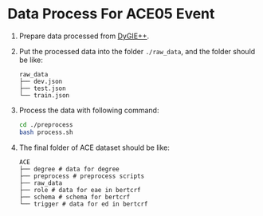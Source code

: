 # Data Process For ACE05 Event

1. Prepare data processed from [DyGIE++](https://github.com/dwadden/dygiepp#ace05-event).

2. Put the processed data into the folder `./raw_data`, and the folder should be like:

   ```text
   raw_data
   ├── dev.json
   ├── test.json
   └── train.json
   ```

3. Process the data with following command:

   ```bash
   cd ./preprocess
   bash process.sh
   ```

4. The final folder of ACE dataset should be like:

   ```text
   ACE
   ├── degree # data for degree
   ├── preprocess # preprocess scripts
   ├── raw_data 
   ├── role # data for eae in bertcrf
   ├── schema # schema for bertcrf
   └── trigger # data for ed in bertcrf
   ```

